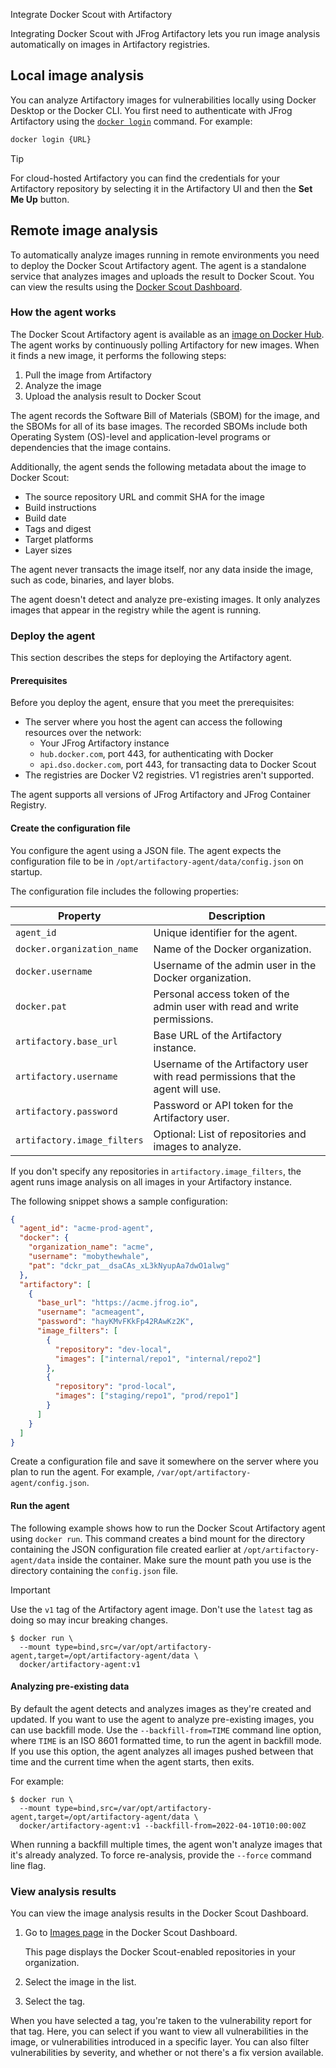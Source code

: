 Integrate Docker Scout with Artifactory


Integrating Docker Scout with JFrog Artifactory lets you run image analysis
automatically on images in Artifactory registries.

## Local image analysis

You can analyze Artifactory images for vulnerabilities locally using Docker Desktop or the Docker CLI. You first need to authenticate with JFrog Artifactory using the [`docker login`](/reference/cli/docker/login/) command. For example:

```bash
docker login {URL}
```

> [!TIP]
>
> For cloud-hosted Artifactory you can find the credentials for your Artifactory repository by
> selecting it in the Artifactory UI and then the **Set Me Up** button.

## Remote image analysis

To automatically analyze images running in remote environments you need to deploy the Docker Scout Artifactory agent. The agent is a
standalone service that analyzes images and uploads the result to Docker Scout.
You can view the results using the
[Docker Scout Dashboard](https://scout.docker.com/).

### How the agent works

The Docker Scout Artifactory agent is available as an
[image on Docker Hub](https://hub.docker.com/r/docker/artifactory-agent). The agent works by continuously polling
Artifactory for new images. When it finds a new image, it performs the following
steps:

1. Pull the image from Artifactory
2. Analyze the image
3. Upload the analysis result to Docker Scout

The agent records the Software Bill of Materials (SBOM) for the image, and the
SBOMs for all of its base images. The recorded SBOMs include both Operating
System (OS)-level and application-level programs or dependencies that the image
contains.

Additionally, the agent sends the following metadata about the image to Docker Scout:

- The source repository URL and commit SHA for the image
- Build instructions
- Build date
- Tags and digest
- Target platforms
- Layer sizes

The agent never transacts the image
itself, nor any data inside the image, such as code, binaries, and layer blobs.

The agent doesn't detect and analyze pre-existing images. It only analyzes
images that appear in the registry while the agent is running.

### Deploy the agent

This section describes the steps for deploying the Artifactory agent.

#### Prerequisites

Before you deploy the agent, ensure that you meet the prerequisites:

- The server where you host the agent can access the following resources over
  the network:
  - Your JFrog Artifactory instance
  - `hub.docker.com`, port 443, for authenticating with Docker
  - `api.dso.docker.com`, port 443, for transacting data to Docker Scout
- The registries are Docker V2 registries. V1 registries aren't supported.

The agent supports all versions of JFrog Artifactory and JFrog Container
Registry.

#### Create the configuration file

You configure the agent using a JSON file. The agent expects the configuration
file to be in `/opt/artifactory-agent/data/config.json` on startup.

The configuration file includes the following properties:

| Property                    | Description                                                                     |
| --------------------------- | ------------------------------------------------------------------------------- |
| `agent_id`                  | Unique identifier for the agent.                                                |
| `docker.organization_name`  | Name of the Docker organization.                                                |
| `docker.username`           | Username of the admin user in the Docker organization.                          |
| `docker.pat`                | Personal access token of the admin user with read and write permissions.        |
| `artifactory.base_url`      | Base URL of the Artifactory instance.                                           |
| `artifactory.username`      | Username of the Artifactory user with read permissions that the agent will use. |
| `artifactory.password`      | Password or API token for the Artifactory user.                                 |
| `artifactory.image_filters` | Optional: List of repositories and images to analyze.                           |

If you don't specify any repositories in `artifactory.image_filters`, the agent
runs image analysis on all images in your Artifactory instance.

The following snippet shows a sample configuration:

```json
{
  "agent_id": "acme-prod-agent",
  "docker": {
    "organization_name": "acme",
    "username": "mobythewhale",
    "pat": "dckr_pat__dsaCAs_xL3kNyupAa7dwO1alwg"
  },
  "artifactory": [
    {
      "base_url": "https://acme.jfrog.io",
      "username": "acmeagent",
      "password": "hayKMvFKkFp42RAwKz2K",
      "image_filters": [
        {
          "repository": "dev-local",
          "images": ["internal/repo1", "internal/repo2"]
        },
        {
          "repository": "prod-local",
          "images": ["staging/repo1", "prod/repo1"]
        }
      ]
    }
  ]
}
```

Create a configuration file and save it somewhere on the server where you plan
to run the agent. For example, `/var/opt/artifactory-agent/config.json`.

#### Run the agent

The following example shows how to run the Docker Scout Artifactory agent using
`docker run`. This command creates a bind mount for the directory containing the
JSON configuration file created earlier at `/opt/artifactory-agent/data` inside
the container. Make sure the mount path you use is the directory containing the
`config.json` file.

<!-- prettier-ignore -->
> [!IMPORTANT]
>
> Use the `v1` tag of the Artifactory agent image. Don't use the `latest` tag as
> doing so may incur breaking changes.

```console
$ docker run \
  --mount type=bind,src=/var/opt/artifactory-agent,target=/opt/artifactory-agent/data \
  docker/artifactory-agent:v1
```

#### Analyzing pre-existing data

By default the agent detects and analyzes images as they're created and
updated. If you want to use the agent to analyze pre-existing images, you
can use backfill mode. Use the `--backfill-from=TIME` command line option,
where `TIME` is an ISO 8601 formatted time, to run the agent in backfill mode.
If you use this option, the agent analyzes all images pushed between that
time and the current time when the agent starts, then exits.

For example:

```console
$ docker run \
  --mount type=bind,src=/var/opt/artifactory-agent,target=/opt/artifactory-agent/data \
  docker/artifactory-agent:v1 --backfill-from=2022-04-10T10:00:00Z
```

When running a backfill multiple times, the agent won't analyze images that
it's already analyzed. To force re-analysis, provide the `--force` command
line flag.

### View analysis results

You can view the image analysis results in the Docker Scout Dashboard.

1. Go to [Images page](https://scout.docker.com/reports/images/) in the Docker Scout Dashboard.

   This page displays the Docker Scout-enabled repositories in your organization.

2. Select the image in the list.
3. Select the tag.

When you have selected a tag, you're taken to the vulnerability report for that
tag. Here, you can select if you want to view all vulnerabilities in the image,
or vulnerabilities introduced in a specific layer. You can also filter
vulnerabilities by severity, and whether or not there's a fix version available.
